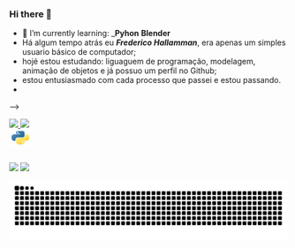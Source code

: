 ### Hi there 👋


- 🌱 I’m currently learning: _**Pyhon** **Blender**
- Há algum tempo atrás eu _**Frederico Hallamman**_, era apenas um simples usuario básico de computador;
- hojé estou estudando: liguaguem de programação, modelagem, animação de objetos e já possuo um perfil no Github;
- estou entusiasmado com cada processo que passei e estou passando.
- 
-->
<div>
  <a href="https://github.com/FredericoFreitas">
  <img height="180em" src="https://github-readme-stats.vercel.app/api?username=FredericoFreitas&show_icons=true&theme=dark&include_all_commits=true&count_private=true"/>
  <img height="180em" src="https://github-readme-stats.vercel.app/api/top-langs/?username=FredericoFreitas&layout=compact&langs_count=7&theme=dark"/>
</div>
  <img align="center" alt="Rafa-Python" height="30" width="40" src="https://raw.githubusercontent.com/devicons/devicon/master/icons/python/python-original.svg">
</div>
  
  ##
  
  <div>
  <a href = "mailto:fredericohallamman@gmail.com"><img src="https://img.shields.io/badge/Gmail-D14836?style=for-the-badge&logo=gmail&logoColor=white"></a>
   <a href="https://www.linkedin.com/in/frederico-hallamman-bb408716b/" target="_blank"><img src="https://img.shields.io/badge/-LinkedIn-%230077B5?style=for-the-badge&logo=linkedin&logoColor=white" target="_blank"></a> 
  
  ![Snake animation](https://github.com/FredericoFreitas/FredericoFreitas/blob/output/github-contribution-grid-snake.svg)
  </div>
